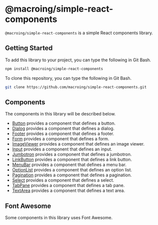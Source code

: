 # @macroing/simple-react-components

`@macroing/simple-react-components` is a simple React components library.

## Getting Started

To add this library to your project, you can type the following in Git Bash.

```bash
npm install @macroing/simple-react-components
```

To clone this repository, you can type the following in Git Bash.

```bash
git clone https://github.com/macroing/simple-react-components.git
```

## Components

The components in this library will be described below.

- [Button](https://github.com/macroing/simple-react-components/tree/master/documentation/button) provides a component that defines a button.
- [Dialog](https://github.com/macroing/simple-react-components/tree/master/documentation/dialog) provides a component that defines a dialog.
- [Footer](https://github.com/macroing/simple-react-components/tree/master/documentation/footer) provides a component that defines a footer.
- [Form](https://github.com/macroing/simple-react-components/tree/master/documentation/form) provides a component that defines a form.
- [ImageViewer](https://github.com/macroing/simple-react-components/tree/master/documentation/image-viewer) provides a component that defines an image viewer.
- [Input](https://github.com/macroing/simple-react-components/tree/master/documentation/input) provides a component that defines an input.
- [Jumbotron](https://github.com/macroing/simple-react-components/tree/master/documentation/jumbotron) provides a component that defines a jumbotron.
- [LinkButton](https://github.com/macroing/simple-react-components/tree/master/documentation/link-button) provides a component that defines a link button.
- [MenuBar](https://github.com/macroing/simple-react-components/tree/master/documentation/menu-bar) provides a component that defines a menu bar.
- [OptionList](https://github.com/macroing/simple-react-components/tree/master/documentation/option-list) provides a component that defines an option list.
- [Pagination](https://github.com/macroing/simple-react-components/tree/master/documentation/pagination) provides a component that defines a pagination.
- [Select](https://github.com/macroing/simple-react-components/tree/master/documentation/select) provides a component that defines a select.
- [TabPane](https://github.com/macroing/simple-react-components/tree/master/documentation/tab-pane) provides a component that defines a tab pane.
- [TextArea](https://github.com/macroing/simple-react-components/tree/master/documentation/text-area) provides a component that defines a text area.

## Font Awesome

Some components in this library uses Font Awesome.
